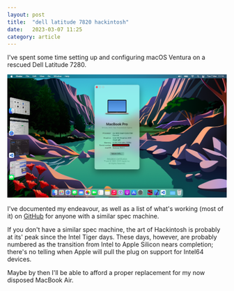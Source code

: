 ```yaml
---
layout: post
title:  "dell latitude 7820 hackintosh"
date:   2023-03-07 11:25
category: article
---
```


I've spent some time setting up and configuring macOS Ventura on a rescued Dell Latitude 7280.

![A screenshot of a macOS desktop displaying "About this Mac"](https://github.com/tomchatting/Dell_Latitude_7280_macOS/raw/main/Screenshots/AboutThisMac.png)

I've documented my endeavour, as well as a list of what's working (most of it) on [GitHub](https://github.com/tomchatting/Dell_Latitude_7280_macOS) for anyone with a similar spec machine.

If you don't have a similar spec machine, the art of Hackintosh is probably at its' peak since the Intel Tiger days. These days, however, are probably numbered as the transition from Intel to Apple Silicon nears completion; there's no telling when Apple will pull the plug on support for Intel64 devices.

Maybe by then I'll be able to afford a proper replacement for my now disposed MacBook Air.